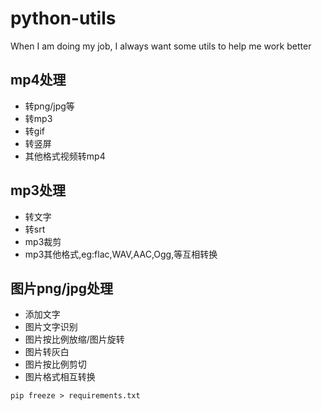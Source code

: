 # python-utils

When I am doing my job, I always want some utils to help me work better

## mp4处理

* 转png/jpg等
* 转mp3
* 转gif
* 转竖屏
* 其他格式视频转mp4

## mp3处理

* 转文字
* 转srt
* mp3裁剪
* mp3其他格式,eg:flac,WAV,AAC,Ogg,等互相转换

## 图片png/jpg处理

* 添加文字
* 图片文字识别
* 图片按比例放缩/图片旋转
* 图片转灰白
* 图片按比例剪切
* 图片格式相互转换

```
pip freeze > requirements.txt
```

